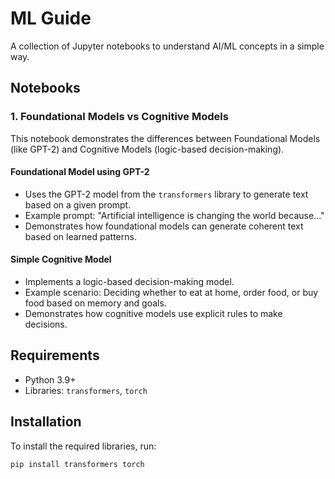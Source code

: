 # ML Guide

A collection of Jupyter notebooks to understand AI/ML concepts in a simple way.

## Notebooks

### 1. Foundational Models vs Cognitive Models
This notebook demonstrates the differences between Foundational Models (like GPT-2) and Cognitive Models (logic-based decision-making).

#### Foundational Model using GPT-2
- Uses the GPT-2 model from the `transformers` library to generate text based on a given prompt.
- Example prompt: "Artificial intelligence is changing the world because..."
- Demonstrates how foundational models can generate coherent text based on learned patterns.

#### Simple Cognitive Model
- Implements a logic-based decision-making model.
- Example scenario: Deciding whether to eat at home, order food, or buy food based on memory and goals.
- Demonstrates how cognitive models use explicit rules to make decisions.

## Requirements
- Python 3.9+
- Libraries: `transformers`, `torch`

## Installation
To install the required libraries, run:
```bash
pip install transformers torch
```
